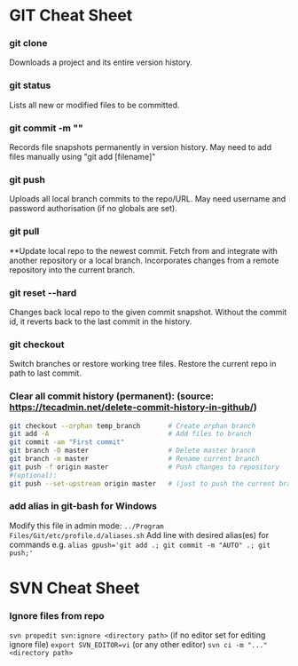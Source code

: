 # GIT Cheat Sheet

### git clone <URL>
Downloads a project and its entire version history.

### git status
Lists all new or modified files to be committed.

### git commit -m "<descriptive message>"
Records file snapshots permanently in version history. May need to add files manually using "git add [filename]" 

### git push
Uploads all local branch commits to the repo/URL. May need username and password authorisation (if no globals are set).

### git pull
**Update local repo to the newest commit.
Fetch from and integrate with another repository or a local branch. Incorporates changes from a remote repository into the current branch.

### git reset --hard <commit id>
Changes back local repo to the given commit snapshot. Without the commit id, it reverts back to the last commit in the history.

### git checkout <path>
Switch branches or restore working tree files. Restore the current repo in path to last commit.
	
### Clear all commit history (permanent): (source: https://tecadmin.net/delete-commit-history-in-github/)
```bash
git checkout --orphan temp_branch		# Create orphan branch
git add -A								# Add files to branch
git commit -am "First commit"
git branch -D master					# Delete master branch
git branch -m master					# Rename current branch
git push -f origin master				# Push changes to repository
#(optional):
git push --set-upstream origin master 	# (just to push the current branch and set remote as upstream)
```
	
### add alias in git-bash for Windows
Modify this file in admin mode:
	`../Program Files/Git/etc/profile.d/aliases.sh`
Add line with desired alias(es) for commands
	e.g. 
		`alias gpush='git add .; git commit -m "AUTO" .; git push;'`
			

# SVN Cheat Sheet

### Ignore files from repo
`svn propedit svn:ignore <directory path>`
(if no editor set for editing ignore file)
`export SVN_EDITOR=vi` (or any other editor)
`svn ci -m "..." <directory path>`